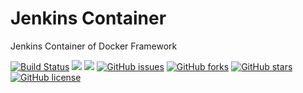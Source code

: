 # Jenkins Container
Jenkins Container of Docker Framework

[![Build Status](https://travis-ci.org/dockerframework/jenkins.svg?branch=master)](https://travis-ci.org/dockerframework/jenkins) [![](https://images.microbadger.com/badges/image/dockerframework/jenkins:2.135.svg)](https://microbadger.com/images/dockerframework/jenkins:2.135 "Layers") [![](https://images.microbadger.com/badges/version/dockerframework/jenkins:2.135.svg)](https://microbadger.com/images/dockerframework/jenkins:2.135 "Version") [![GitHub issues](https://img.shields.io/github/issues/dockerframework/jenkins.svg)](https://github.com/dockerframework/jenkins/issues) [![GitHub forks](https://img.shields.io/github/forks/dockerframework/jenkins.svg)](https://github.com/dockerframework/jenkins/network) [![GitHub stars](https://img.shields.io/github/stars/dockerframework/jenkins.svg)](https://github.com/dockerframework/jenkins/stargazers) [![GitHub license](https://img.shields.io/badge/license-MIT-blue.svg)](https://raw.githubusercontent.com/dockerframework/jenkins/master/LICENSE)
